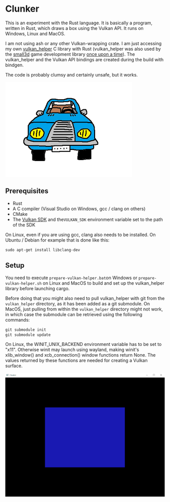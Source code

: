Clunker
=======

This is an experiment with the Rust language. It is basically a program, written in Rust, which 
draws a box using the Vulkan API. It runs on Windows, Linux and MacOS.

I am not using ash or any other Vulkan-wrapping crate. I am just accessing
my own [vulkan_helper](https://github.com/dimi309/vulkan_helper) C library with Rust
(vulkan_helper was also used by the [small3d](https://github.com/dimi309/small3d) game development
library [once upon a time](https://github.com/dimi309/small3d/releases/tag/1.8015.last.vulkan)). 
The vulkan_helper and the Vulkan API bindings are created during the build with bindgen.

The code is probably clumsy and certainly unsafe, but it works.

![clunker](clunker-logo.png)

Prerequisites
-------------

- Rust
- A C compiler (Visual Studio on Windows, gcc / clang on others)
- CMake
- The [Vulkan SDK](https://vulkan.lunarg.com/) and the`VULKAN_SDK` environment variable set to the path of the SDK

On Linux, even if you are using gcc, clang also needs to be installed. 
On Ubuntu / Debian for example that is done like this:

	sudo apt-get install libclang-dev
   
Setup
-----

You need to execute `prepare-vulkan-helper.bat`on Windows or `prepare-vulkan-helper.sh` 
on Linux and MacOS to build and set up the vulkan_helper library before launching cargo. 

Before doing that you might also need to pull vulkan_helper with git from the `vulkan_helper` 
directory, as it has been added as a git submodule. On MacOS, just pulling from within 
the `vulkan_helper` directory might not work, in which case the submodule can be retrieved
using the following commands:
	
	git submodule init
	git submodule update

On Linux, the WINIT_UNIX_BACKEND environment variable has to be set to "x11". Otherwise
winit may launch using wayland, making winit's xlib_window() and xcb_connection() window
functions return None. The values returned by these functions are needed for creating a 
Vulkan surface.

![snapshot](clunker.png)


